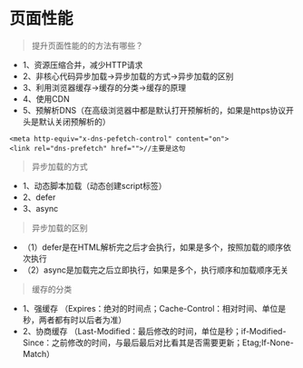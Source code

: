 页面性能
====
>提升页面性能的的方法有哪些？
* 1、资源压缩合并，减少HTTP请求
* 2、非核心代码异步加载->异步加载的方式->异步加载的区别
* 3、利用浏览器缓存->缓存的分类->缓存的原理
* 4、使用CDN
* 5、预解析DNS（在高级浏览器中都是默认打开预解析的，如果是https协议开头是默认关闭预解析的）
````
<meta http-equiv="x-dns-pefetch-control" content="on">
<link rel="dns-prefetch" href="">//主要是这句
````
>异步加载的方式
* 1、动态脚本加载（动态创建script标签）
* 2、defer
* 3、async

>异步加载的区别
* （1）defer是在HTML解析完之后才会执行，如果是多个，按照加载的顺序依次执行
* （2）async是加载完之后立即执行，如果是多个，执行顺序和加载顺序无关

>缓存的分类
* 1、强缓存
（Expires：绝对的时间点；Cache-Control：相对时间、单位是秒，两者都有时以后者为准）
* 2、协商缓存
（Last-Modified：最后修改的时间，单位是秒；if-Modified-Since：之前修改的时间，与最后最后对比看其是否需要更新；Etag;If-None-Match）

